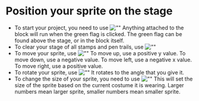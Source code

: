 # Position your sprite on the stage

- To start your project, you need to use ![""](./img/whenClicked_block.png) Anything attached to the block will run when the green flag is clicked. The green flag can be found above the stage, or in the block itself.
- To clear your stage of all stamps and pen trails, use ![""](./img/clear_block.png)
- To move your sprite, use ![""](./img/goTo.png) To move up, use a positive y value. To move down, use a negative value. To move left, use a negative x value. To move right, use a positive value.
- To rotate your sprite, use ![""](./img/pointatblock.png) It rotates to the angle that you give it.
- To change the size of your sprite, you need to use ![""](./img/size.png) This will set the size of the sprite based on the current costume it is wearing. Larger numbers mean larger sprite, smaller numbers mean smaller sprite.
